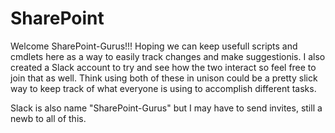 # SharePoint
Welcome SharePoint-Gurus!!!  Hoping we can keep usefull scripts and cmdlets here as a way to easily track changes and make suggestionis.
I also created a Slack account to try and see how the two interact so feel free to join that as well.  Think using both of these in unison could be a pretty slick way to keep track of what everyone is using to accomplish different tasks.

Slack is also name "SharePoint-Gurus" but I may have to send invites, still a newb to all of this.

